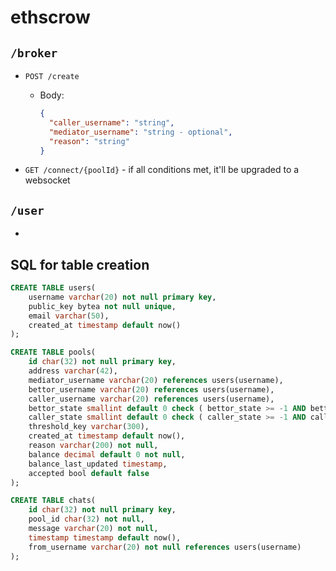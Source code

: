 # ethscrow

## `/broker`

- `POST /create`
  - Body:
    ```json
    {
      "caller_username": "string",
      "mediator_username": "string - optional",
      "reason": "string"
    }
    ```
    
- `GET /connect/{poolId}` - if all conditions met, it'll be upgraded to a websocket

## `/user`

- 

## SQL for table creation

```sql
CREATE TABLE users(
    username varchar(20) not null primary key,
    public_key bytea not null unique,
    email varchar(50),
    created_at timestamp default now()
);

CREATE TABLE pools(
    id char(32) not null primary key,
    address varchar(42),
    mediator_username varchar(20) references users(username),
    bettor_username varchar(20) references users(username),
    caller_username varchar(20) references users(username),
    bettor_state smallint default 0 check ( bettor_state >= -1 AND bettor_state <= 1 ),
    caller_state smallint default 0 check ( caller_state >= -1 AND caller_state <= 1 ),
    threshold_key varchar(300),
    created_at timestamp default now(),
    reason varchar(200) not null,
    balance decimal default 0 not null,
    balance_last_updated timestamp,
    accepted bool default false
);

CREATE TABLE chats(
    id char(32) not null primary key,
    pool_id char(32) not null,
    message varchar(20) not null,
    timestamp timestamp default now(),
    from_username varchar(20) not null references users(username)
);
```